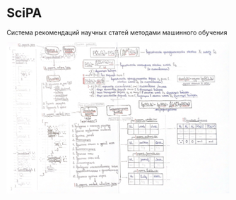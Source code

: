 # SciPA
Система рекомендаций научных статей методами машинного обучения

![alt text](https://github.com/dvornikov-d-a/SciPA/blob/master/Data%20Flow.png?raw=true)
